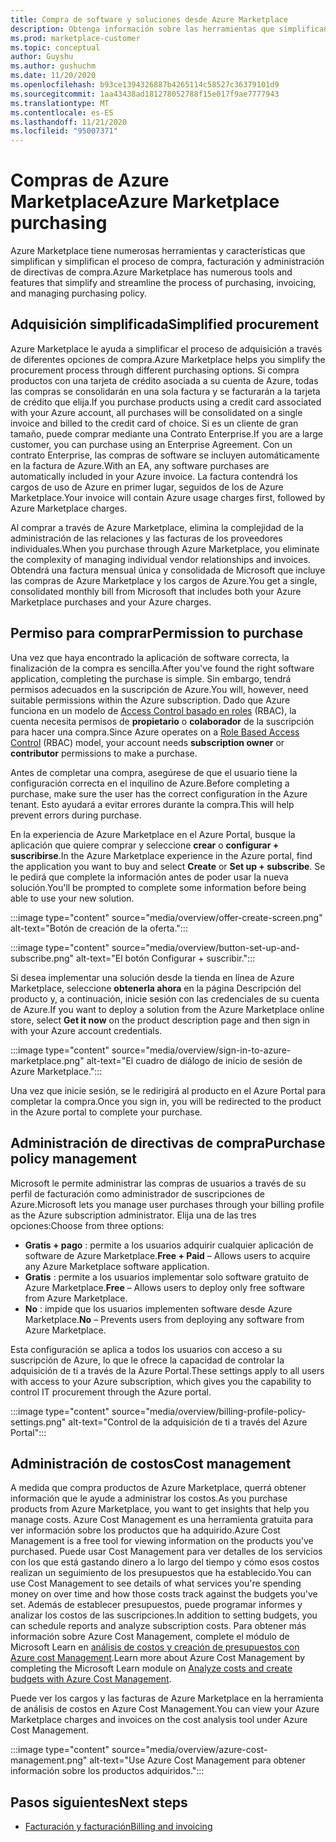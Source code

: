 ```yaml
---
title: Compra de software y soluciones desde Azure Marketplace
description: Obtenga información sobre las herramientas que simplifican y agilizan las compras y la administración de software en Azure Marketplace.
ms.prod: marketplace-customer
ms.topic: conceptual
author: Guyshu
ms.author: gushuchm
ms.date: 11/20/2020
ms.openlocfilehash: b93ce1394326887b4265114c58527c36379101d9
ms.sourcegitcommit: 1aa43438ad181278052788f15e017f9ae7777943
ms.translationtype: MT
ms.contentlocale: es-ES
ms.lasthandoff: 11/21/2020
ms.locfileid: "95007371"
---
```

# <a name="azure-marketplace-purchasing"></a><span data-ttu-id="64735-103">Compras de Azure Marketplace</span><span class="sxs-lookup"><span data-stu-id="64735-103">Azure Marketplace purchasing</span></span>

<span data-ttu-id="64735-104">Azure Marketplace tiene numerosas herramientas y características que simplifican y simplifican el proceso de compra, facturación y administración de directivas de compra.</span><span class="sxs-lookup"><span data-stu-id="64735-104">Azure Marketplace has numerous tools and features that simplify and streamline the process of purchasing, invoicing, and managing purchasing policy.</span></span>

## <a name="simplified-procurement"></a><span data-ttu-id="64735-105">Adquisición simplificada</span><span class="sxs-lookup"><span data-stu-id="64735-105">Simplified procurement</span></span>

<span data-ttu-id="64735-106">Azure Marketplace le ayuda a simplificar el proceso de adquisición a través de diferentes opciones de compra.</span><span class="sxs-lookup"><span data-stu-id="64735-106">Azure Marketplace helps you simplify the procurement process through different purchasing options.</span></span> <span data-ttu-id="64735-107">Si compra productos con una tarjeta de crédito asociada a su cuenta de Azure, todas las compras se consolidarán en una sola factura y se facturarán a la tarjeta de crédito que elija.</span><span class="sxs-lookup"><span data-stu-id="64735-107">If you purchase products using a credit card associated with your Azure account, all purchases will be consolidated on a single invoice and billed to the credit card of choice.</span></span> <span data-ttu-id="64735-108">Si es un cliente de gran tamaño, puede comprar mediante una Contrato Enterprise.</span><span class="sxs-lookup"><span data-stu-id="64735-108">If you are a large customer, you can purchase using an Enterprise Agreement.</span></span> <span data-ttu-id="64735-109">Con un contrato Enterprise, las compras de software se incluyen automáticamente en la factura de Azure.</span><span class="sxs-lookup"><span data-stu-id="64735-109">With an EA, any software purchases are automatically included in your Azure invoice.</span></span> <span data-ttu-id="64735-110">La factura contendrá los cargos de uso de Azure en primer lugar, seguidos de los de Azure Marketplace.</span><span class="sxs-lookup"><span data-stu-id="64735-110">Your invoice will contain Azure usage charges first, followed by Azure Marketplace charges.</span></span>

<span data-ttu-id="64735-111">Al comprar a través de Azure Marketplace, elimina la complejidad de la administración de las relaciones y las facturas de los proveedores individuales.</span><span class="sxs-lookup"><span data-stu-id="64735-111">When you purchase through Azure Marketplace, you eliminate the complexity of managing individual vendor relationships and invoices.</span></span> <span data-ttu-id="64735-112">Obtendrá una factura mensual única y consolidada de Microsoft que incluye las compras de Azure Marketplace y los cargos de Azure.</span><span class="sxs-lookup"><span data-stu-id="64735-112">You get a single, consolidated monthly bill from Microsoft that includes both your Azure Marketplace purchases and your Azure charges.</span></span>

## <a name="permission-to-purchase"></a><span data-ttu-id="64735-113">Permiso para comprar</span><span class="sxs-lookup"><span data-stu-id="64735-113">Permission to purchase</span></span>

<span data-ttu-id="64735-114">Una vez que haya encontrado la aplicación de software correcta, la finalización de la compra es sencilla.</span><span class="sxs-lookup"><span data-stu-id="64735-114">After you've found the right software application, completing the purchase is simple.</span></span> <span data-ttu-id="64735-115">Sin embargo, tendrá permisos adecuados en la suscripción de Azure.</span><span class="sxs-lookup"><span data-stu-id="64735-115">You will, however, need suitable permissions within the Azure subscription.</span></span> <span data-ttu-id="64735-116">Dado que Azure funciona en un modelo de [Access Control basado en roles](https://docs.microsoft.com/azure/role-based-access-control/overview) (RBAC), la cuenta necesita permisos de **propietario** o **colaborador** de la suscripción para hacer una compra.</span><span class="sxs-lookup"><span data-stu-id="64735-116">Since Azure operates on a [Role Based Access Control](https://docs.microsoft.com/azure/role-based-access-control/overview) (RBAC) model, your account needs **subscription owner** or **contributor** permissions to make a purchase.</span></span>

<span data-ttu-id="64735-117">Antes de completar una compra, asegúrese de que el usuario tiene la configuración correcta en el inquilino de Azure.</span><span class="sxs-lookup"><span data-stu-id="64735-117">Before completing a purchase, make sure the user has the correct configuration in the Azure tenant.</span></span> <span data-ttu-id="64735-118">Esto ayudará a evitar errores durante la compra.</span><span class="sxs-lookup"><span data-stu-id="64735-118">This will help prevent errors during purchase.</span></span>

<span data-ttu-id="64735-119">En la experiencia de Azure Marketplace en el Azure Portal, busque la aplicación que quiere comprar y seleccione **crear** o **configurar + suscribirse**.</span><span class="sxs-lookup"><span data-stu-id="64735-119">In the Azure Marketplace experience in the Azure portal, find the application you want to buy and select **Create** or **Set up + subscribe**.</span></span> <span data-ttu-id="64735-120">Se le pedirá que complete la información antes de poder usar la nueva solución.</span><span class="sxs-lookup"><span data-stu-id="64735-120">You'll be prompted to complete some information before being able to use your new solution.</span></span>

:::image type="content" source="media/overview/offer-create-screen.png" alt-text="Botón de creación de la oferta.":::

:::image type="content" source="media/overview/button-set-up-and-subscribe.png" alt-text="El botón Configurar + suscribir.":::

<span data-ttu-id="64735-123">Si desea implementar una solución desde la tienda en línea de Azure Marketplace, seleccione **obtenerla ahora** en la página Descripción del producto y, a continuación, inicie sesión con las credenciales de su cuenta de Azure.</span><span class="sxs-lookup"><span data-stu-id="64735-123">If you want to deploy a solution from the Azure Marketplace online store, select **Get it now** on the product description page and then sign in with your Azure account credentials.</span></span>

:::image type="content" source="media/overview/sign-in-to-azure-marketplace.png" alt-text="El cuadro de diálogo de inicio de sesión de Azure Marketplace.":::

<span data-ttu-id="64735-125">Una vez que inicie sesión, se le redirigirá al producto en el Azure Portal para completar la compra.</span><span class="sxs-lookup"><span data-stu-id="64735-125">Once you sign in, you will be redirected to the product in the Azure portal to complete your purchase.</span></span>

## <a name="purchase-policy-management"></a><span data-ttu-id="64735-126">Administración de directivas de compra</span><span class="sxs-lookup"><span data-stu-id="64735-126">Purchase policy management</span></span>

<span data-ttu-id="64735-127">Microsoft le permite administrar las compras de usuarios a través de su perfil de facturación como administrador de suscripciones de Azure.</span><span class="sxs-lookup"><span data-stu-id="64735-127">Microsoft lets you manage user purchases through your billing profile as the Azure subscription administrator.</span></span> <span data-ttu-id="64735-128">Elija una de las tres opciones:</span><span class="sxs-lookup"><span data-stu-id="64735-128">Choose from three options:</span></span>

- <span data-ttu-id="64735-129">**Gratis + pago** : permite a los usuarios adquirir cualquier aplicación de software de Azure Marketplace.</span><span class="sxs-lookup"><span data-stu-id="64735-129">**Free + Paid** – Allows users to acquire any Azure Marketplace software application.</span></span>
- <span data-ttu-id="64735-130">**Gratis** : permite a los usuarios implementar solo software gratuito de Azure Marketplace.</span><span class="sxs-lookup"><span data-stu-id="64735-130">**Free** – Allows users to deploy only free software from Azure Marketplace.</span></span>
- <span data-ttu-id="64735-131">**No** : impide que los usuarios implementen software desde Azure Marketplace.</span><span class="sxs-lookup"><span data-stu-id="64735-131">**No** – Prevents users from deploying any software from Azure Marketplace.</span></span>

<span data-ttu-id="64735-132">Esta configuración se aplica a todos los usuarios con acceso a su suscripción de Azure, lo que le ofrece la capacidad de controlar la adquisición de ti a través de la Azure Portal.</span><span class="sxs-lookup"><span data-stu-id="64735-132">These settings apply to all users with access to your Azure subscription, which gives you the capability to control IT procurement through the Azure portal.</span></span>

:::image type="content" source="media/overview/billing-profile-policy-settings.png" alt-text="Control de la adquisición de ti a través del Azure Portal":::

## <a name="cost-management"></a><span data-ttu-id="64735-134">Administración de costos</span><span class="sxs-lookup"><span data-stu-id="64735-134">Cost management</span></span>

<span data-ttu-id="64735-135">A medida que compra productos de Azure Marketplace, querrá obtener información que le ayude a administrar los costos.</span><span class="sxs-lookup"><span data-stu-id="64735-135">As you purchase products from Azure Marketplace, you want to get insights that help you manage costs.</span></span> <span data-ttu-id="64735-136">Azure Cost Management es una herramienta gratuita para ver información sobre los productos que ha adquirido.</span><span class="sxs-lookup"><span data-stu-id="64735-136">Azure Cost Management is a free tool for viewing information on the products you've purchased.</span></span> <span data-ttu-id="64735-137">Puede usar Cost Management para ver detalles de los servicios con los que está gastando dinero a lo largo del tiempo y cómo esos costos realizan un seguimiento de los presupuestos que ha establecido.</span><span class="sxs-lookup"><span data-stu-id="64735-137">You can use Cost Management to see details of what services you're spending money on over time and how those costs track against the budgets you've set.</span></span> <span data-ttu-id="64735-138">Además de establecer presupuestos, puede programar informes y analizar los costos de las suscripciones.</span><span class="sxs-lookup"><span data-stu-id="64735-138">In addition to setting budgets, you can schedule reports and analyze subscription costs.</span></span> <span data-ttu-id="64735-139">Para obtener más información sobre Azure Cost Management, complete el módulo de Microsoft Learn en [análisis de costos y creación de presupuestos con Azure cost Management](https://docs.microsoft.com/learn/modules/analyze-costs-create-budgets-azure-cost-management/).</span><span class="sxs-lookup"><span data-stu-id="64735-139">Learn more about Azure Cost Management by completing the Microsoft Learn module on [Analyze costs and create budgets with Azure Cost Management](https://docs.microsoft.com/learn/modules/analyze-costs-create-budgets-azure-cost-management/).</span></span>

<span data-ttu-id="64735-140">Puede ver los cargos y las facturas de Azure Marketplace en la herramienta de análisis de costos en Azure Cost Management.</span><span class="sxs-lookup"><span data-stu-id="64735-140">You can view your Azure Marketplace charges and invoices on the cost analysis tool under Azure Cost Management.</span></span>

:::image type="content" source="media/overview/azure-cost-management.png" alt-text="Use Azure Cost Management para obtener información sobre los productos adquiridos.":::

## <a name="next-steps"></a><span data-ttu-id="64735-142">Pasos siguientes</span><span class="sxs-lookup"><span data-stu-id="64735-142">Next steps</span></span>

- [<span data-ttu-id="64735-143">Facturación y facturación</span><span class="sxs-lookup"><span data-stu-id="64735-143">Billing and invoicing</span></span>](billing-invoicing.md)
